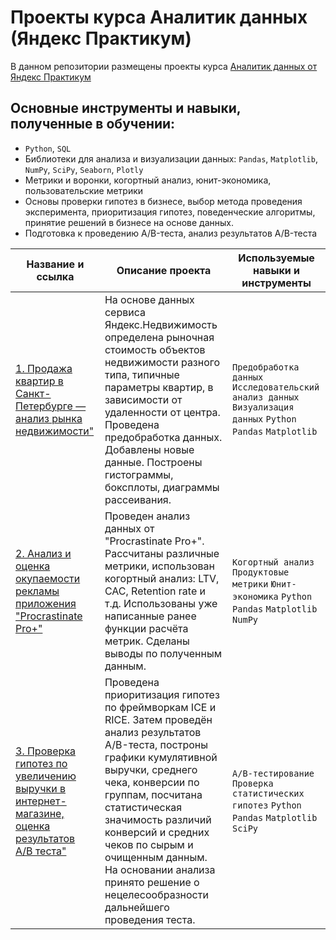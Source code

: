 # Проекты курса Аналитик данных (Яндекс Практикум)

В данном репозитории размещены проекты курса [Аналитик данных от Яндекс Практикум](https://practicum.yandex.ru/data-analyst/ "Аналитик данных от Яндекс Практикум")

## Основные инструменты и навыки, полученные в обучении:

- `Python`, `SQL`
- Библиотеки для анализа и визуализации данных: `Pandas`, `Matplotlib`, `NumPy`, `SciPy`, `Seaborn`, `Plotly`
- Метрики и воронки, когортный анализ, юнит-экономика, пользовательские метрики
- Основы проверки гипотез в бизнесе, выбор метода проведения эксперимента, приоритизация гипотез, поведенческие алгоритмы, принятие решений в бизнесе на основе данных.
- Подготовка к проведению A/B-теста, анализ результатов A/B-теста

| Название и ссылка | Описание проекта | Используемые навыки и инструменты |
| ------ | ------ | ------ |
| [1. Продажа квартир в Санкт-Петербурге — анализ рынка недвижимости"](https://github.com/alexey-smk/data_analysis/tree/main/1.%20Real_Estate_Market_Analysis) | На основе данных сервиса Яндекс.Недвижимость определена рыночная стоимость объектов недвижимости разного типа, типичные параметры квартир, в зависимости от удаленности от центра. Проведена предобработка данных. Добавлены новые данные. Построены гистограммы, боксплоты, диаграммы рассеивания. | ``Предобработка данных`` ``Исследовательский анализ данных`` ``Визуализация данных`` ``Python`` ``Pandas`` ``Matplotlib`` |
| [2. Анализ и оценка окупаемости рекламы приложения "Procrastinate Pro+"](https://github.com/alexey-smk/data_analysis/tree/main/2.%20Business_Indicators_Analysis) | Проведен анализ данных от "Procrastinate Pro+". Рассчитаны различные метрики, использован когортный анализ: LTV, CAC, Retention rate и т.д. Использованы уже написанные ранее функции расчёта метрик. Сделаны выводы по полученным данным. | ``Когортный анализ`` ``Продуктовые метрики`` ``Юнит-экономика`` ``Python`` ``Pandas`` ``Matplotlib`` ``NumPy``|
| [3. Проверка гипотез по увеличению выручки в интернет-магазине, оценка результатов A/B теста"](https://github.com/alexey-smk/data_analysis/tree/main/3.%20Hypothesis_and_A_B_testing) | Проведена приоритизация гипотез по фреймворкам ICE и RICE. Затем проведён анализ результатов A/B-теста, построны графики кумулятивной выручки, среднего чека, конверсии по группам, посчитана статистическая значимость различий конверсий и средних чеков по сырым и очищенным данным. На основании анализа принято решение о нецелесообразности дальнейшего проведения теста. | ``A/B-тестирование`` ``Проверка статистических гипотез`` ``Python`` ``Pandas`` ``Matplotlib`` ``SciPy``|
